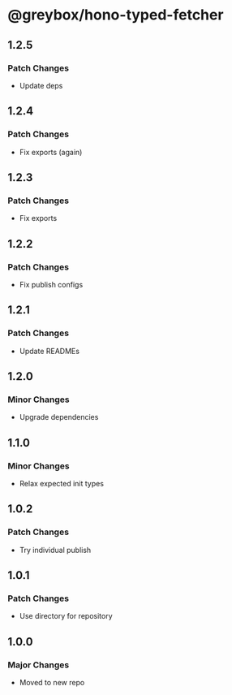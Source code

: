 # @greybox/hono-typed-fetcher

## 1.2.5

### Patch Changes

- Update deps

## 1.2.4

### Patch Changes

- Fix exports (again)

## 1.2.3

### Patch Changes

- Fix exports

## 1.2.2

### Patch Changes

- Fix publish configs

## 1.2.1

### Patch Changes

- Update READMEs

## 1.2.0

### Minor Changes

- Upgrade dependencies

## 1.1.0

### Minor Changes

- Relax expected init types

## 1.0.2

### Patch Changes

- Try individual publish

## 1.0.1

### Patch Changes

- Use directory for repository

## 1.0.0

### Major Changes

- Moved to new repo
